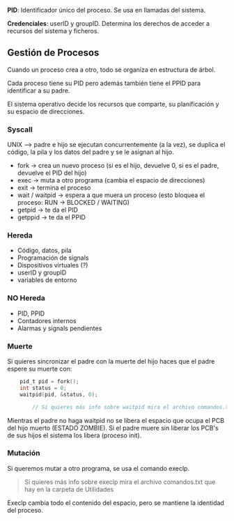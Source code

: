 **PID**: Identificador único del proceso. Se usa en llamadas del sistema.

**Credenciales**: userID y groupID. Determina los derechos de acceder a recursos del sistema y ficheros.

## Gestión de Procesos

Cuando un proceso crea a otro, todo se organiza en estructura de árbol.

Cada proceso tiene su PID pero además también tiene el PPID para identificar a su padre.

El sistema operativo decide los recursos que comparte, su planificación y su espacio de direcciones.

### Syscall

UNIX --> padre e hijo se ejecutan concurrentemente (a la vez), se duplica el código, la pila y los datos del padre y se le asignan al hijo.
- fork -> crea un nuevo proceso (si es el hijo, devuelve 0, si es el padre, devuelve el PID del hijo)
- exec -> muta a otro programa (cambia el espacio de direcciones)
- exit -> termina el proceso
- wait / waitpid -> espera a que muera un proceso (esto bloquea el proceso: RUN -> BLOCKED / WAITING)
- getpid -> te da el PID
- getppid -> te da el PPID

### Hereda

- Código, datos, pila
- Programación de signals
- Dispositivos virtuales (?)
- userID y groupID
- variables de entorno

### NO Hereda

- PID, PPID
- Contadores internos
- Alarmas y signals pendientes

### Muerte

Si quieres sincronizar el padre con la muerte del hijo haces que el padre espere su muerte con:

```c
    pid_t pid = fork();
    int status = 0;
    waitpid(pid, &status, 0);

        // Si quieres más info sobre waitpid mira el archivo comandos.txt que hay en la carpeta de Utilidades (SESIÓN 4)
```

Mientras el padre no haga waitpid no se libera el espacio que ocupa el PCB del hijo muerto (ESTADO ZOMBIE). Si el padre muere sin liberar los PCB's de sus hijos el sistema los libera (proceso init).

### Mutación

Si queremos mutar a otro programa, se usa el comando execlp.

> Si quieres más info sobre execlp mira el archivo comandos.txt que hay en la carpeta de Utilidades

Execlp cambia todo el contenido del espacio, pero se mantiene la identidad del proceso.
